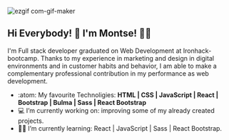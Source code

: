 ![ezgif com-gif-maker](https://user-images.githubusercontent.com/72262776/116726049-0c105780-a9e3-11eb-9d8a-52cbbb156ed3.gif)



## Hi Everybody! 👋  I'm Montse! :woman_technologist:
I'm Full stack developer graduated on Web Development at Ironhack-bootcamp. Thanks to my experience in marketing and design in digital environments and in customer habits and behavior, I am able to make a complementary professional contribution in my performance as web development.



- :atom: My favourite Technoligies: <b> HTML | CSS | JavaScript | React | Bootstrap | Bulma | Sass | React Bootstrap </b> 
- :computer: I’m currently working on: improving some of my already created projects.
- :woman_student: I’m currently learning: React | JavaScript | Sass | React Bootstrap.









<!--
**Monch87/Monch87** is a ✨ _special_ ✨ repository because its `README.md` (this file) appears on your GitHub profile.

Here are some ideas to get you started:

## Find me around the web :earth_americas::

- 👯 I’m looking to collaborate on ...
- 🤔 I’m looking for help with ...
- 💬 Ask me about ...
- 📫 How to reach me: ...
- 😄 Pronouns: ...
- ⚡ Fun fact: ...
-->
